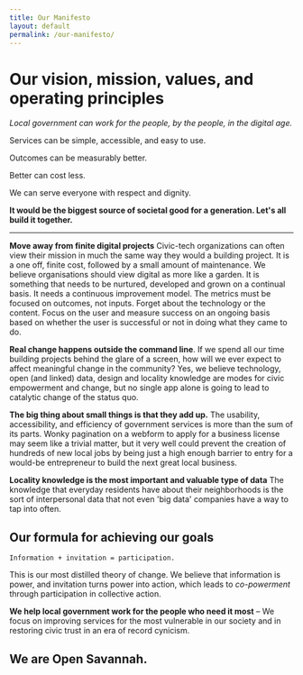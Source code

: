 ```yaml
---
title: Our Manifesto
layout: default
permalink: /our-manifesto/
---
```


# Our vision, mission, values, and operating principles
*Local government can work for the people, by the people, in the digital age.*

Services can be simple, accessible, and easy to use.

Outcomes can be measurably better.

Better can cost less.

We can serve everyone with respect and dignity.

**It would be the biggest source of societal good for a generation. Let's all build it together.**

---

**Move away from finite digital projects**
Civic-tech organizations can often view their mission in much the same way they would a building project. It is
a one off, finite cost, followed by a small amount of maintenance. We believe organisations should view digital as more like a garden. It is something that
needs to be nurtured, developed and grown on a continual basis. It needs a continuous improvement model. The metrics must be focused on outcomes, not inputs. Forget about the technology or the content. Focus on the user and measure success on an ongoing basis based on whether the user is successful or not in doing what they came to do.

**Real change happens outside the command line**.
If we spend all our time building projects behind the glare of a screen, how will we ever expect to affect meaningful change in the community? Yes, we believe technology, open (and linked) data, design and locality knowledge are modes for civic empowerment and change, but no single app alone is going to lead to catalytic change of the status quo.

**The big thing about small things is that they add up.** 
The usability, accessibility, and efficiency of government services is more than the sum of its parts. Wonky pagination on a webform to apply for a business license may seem like a trivial matter, but it very well could prevent the creation of hundreds of new local jobs by being just a high enough barrier to entry for a would-be entrepreneur to build the next great local business.

**Locality knowledge is the most important and valuable type of data**
The knowledge that everyday residents have about their neighborhoods is the sort of interpersonal data that not even 'big data' companies have a way to tap into often. 

## Our formula for achieving our goals

`Information + invitation = participation. `

This is our most distilled theory of change. We believe that information is power, and invitation turns power into action, which leads to *co-powerment* through participation in collective action.

**We help local government work for the people who need it most** – We focus on improving services for the most vulnerable in our society and in restoring civic trust in an era of record cynicism.

## We are Open Savannah.
